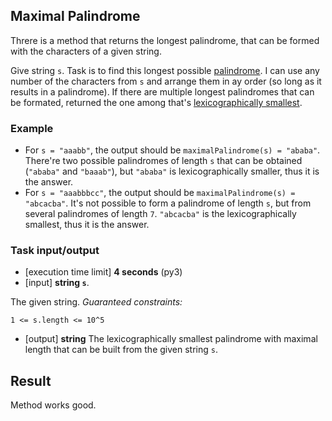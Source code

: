 ## Maximal Palindrome

Threre is a method that returns the longest palindrome, that can be formed with the characters of a given string.

Give string `s`. Task is to find this longest possible [palindrome](https://en.wikipedia.org/wiki/Palindrome). I can use any number of the characters from `s` and
arrange them in ay order (so long as it results in a palindrome). If there are multiple longest palindromes that can be
formated, returned the one among that's [lexicographically smallest](https://en.wikipedia.org/wiki/Lexicographic_order).

### Example
* For `s = "aaabb"`, the output should be `maximalPalindrome(s) = "ababa"`.
There're two possible palindromes of length `s` that can be obtained (`"ababa"` and `"baaab"`), but `"ababa"` is lexicographically smaller, thus it is the answer.
* For `s = "aaabbbcc"`, the output should be `maximalPalindrome(s) = "abcacba"`.
It's not  possible to form a palindrome of length `s`, but  from several palindromes of length `7`. `"abcacba"` is the lexicographically smallest, thus it is the answer.

### Task input/output
* [execution time limit] **4 seconds** (py3)
* [input] **string `s`**.

The given string.
*Guaranteed constraints:*

`1 <= s.length <= 10^5`

* [output] **string**
The lexicographically smallest palindrome with maximal length that can be built from the given string `s`.


## Result
Method works good.
